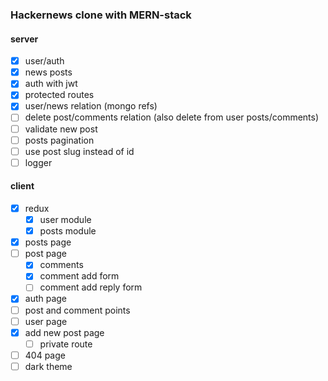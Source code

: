 ### Hackernews clone with MERN-stack

#### server

- [x] user/auth
- [x] news posts
- [x] auth with jwt
- [x] protected routes
- [x] user/news relation (mongo refs)
- [ ] delete post/comments relation (also delete from user posts/comments)
- [ ] validate new post
- [ ] posts pagination
- [ ] use post slug instead of id
- [ ] logger

#### client

- [x] redux
  - [x] user module
  - [x] posts module
- [x] posts page
- [ ] post page
  - [x] comments
  - [x] comment add form
  - [ ] comment add reply form
- [x] auth page
- [ ] post and comment points
- [ ] user page
- [x] add new post page
  - [ ] private route
- [ ] 404 page
- [ ] dark theme
